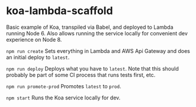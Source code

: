 # koa-lambda-scaffold
Basic example of Koa, transpiled via Babel, and deployed to Lambda running Node 6. Also allows running the service locally for convenient dev experience on Node 8.

`npm run create` Sets everything in Lambda and AWS Api Gateway and does an initial deploy to `latest`.

`npm run deploy` Deploys what you have to `latest`. Note that this should probably be part of some CI process that runs tests first, etc.

`npm run promote-prod` Promotes `latest` to `prod`.

`npm start` Runs the Koa service locally for dev.
